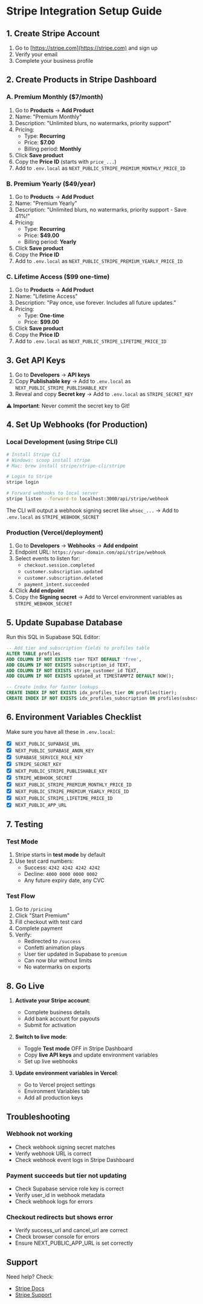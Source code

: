 # Stripe Integration Setup Guide

## 1. Create Stripe Account

1. Go to [https://stripe.com](https://stripe.com) and sign up
2. Verify your email
3. Complete your business profile

## 2. Create Products in Stripe Dashboard

### A. Premium Monthly ($7/month)
1. Go to **Products** → **Add Product**
2. Name: "Premium Monthly"
3. Description: "Unlimited blurs, no watermarks, priority support"
4. Pricing:
   - Type: **Recurring**
   - Price: **$7.00**
   - Billing period: **Monthly**
5. Click **Save product**
6. Copy the **Price ID** (starts with `price_...`)
7. Add to `.env.local` as `NEXT_PUBLIC_STRIPE_PREMIUM_MONTHLY_PRICE_ID`

### B. Premium Yearly ($49/year)
1. Go to **Products** → **Add Product**
2. Name: "Premium Yearly"
3. Description: "Unlimited blurs, no watermarks, priority support - Save 41%!"
4. Pricing:
   - Type: **Recurring**
   - Price: **$49.00**
   - Billing period: **Yearly**
5. Click **Save product**
6. Copy the **Price ID**
7. Add to `.env.local` as `NEXT_PUBLIC_STRIPE_PREMIUM_YEARLY_PRICE_ID`

### C. Lifetime Access ($99 one-time)
1. Go to **Products** → **Add Product**
2. Name: "Lifetime Access"
3. Description: "Pay once, use forever. Includes all future updates."
4. Pricing:
   - Type: **One-time**
   - Price: **$99.00**
5. Click **Save product**
6. Copy the **Price ID**
7. Add to `.env.local` as `NEXT_PUBLIC_STRIPE_LIFETIME_PRICE_ID`

## 3. Get API Keys

1. Go to **Developers** → **API keys**
2. Copy **Publishable key** → Add to `.env.local` as `NEXT_PUBLIC_STRIPE_PUBLISHABLE_KEY`
3. Reveal and copy **Secret key** → Add to `.env.local` as `STRIPE_SECRET_KEY`

⚠️ **Important**: Never commit the secret key to Git!

## 4. Set Up Webhooks (for Production)

### Local Development (using Stripe CLI)
```bash
# Install Stripe CLI
# Windows: scoop install stripe
# Mac: brew install stripe/stripe-cli/stripe

# Login to Stripe
stripe login

# Forward webhooks to local server
stripe listen --forward-to localhost:3000/api/stripe/webhook
```

The CLI will output a webhook signing secret like `whsec_...` → Add to `.env.local` as `STRIPE_WEBHOOK_SECRET`

### Production (Vercel/deployment)
1. Go to **Developers** → **Webhooks** → **Add endpoint**
2. Endpoint URL: `https://your-domain.com/api/stripe/webhook`
3. Select events to listen for:
   - `checkout.session.completed`
   - `customer.subscription.updated`
   - `customer.subscription.deleted`
   - `payment_intent.succeeded`
4. Click **Add endpoint**
5. Copy the **Signing secret** → Add to Vercel environment variables as `STRIPE_WEBHOOK_SECRET`

## 5. Update Supabase Database

Run this SQL in Supabase SQL Editor:

```sql
-- Add tier and subscription fields to profiles table
ALTER TABLE profiles
ADD COLUMN IF NOT EXISTS tier TEXT DEFAULT 'free',
ADD COLUMN IF NOT EXISTS subscription_id TEXT,
ADD COLUMN IF NOT EXISTS stripe_customer_id TEXT,
ADD COLUMN IF NOT EXISTS updated_at TIMESTAMPTZ DEFAULT NOW();

-- Create index for faster lookups
CREATE INDEX IF NOT EXISTS idx_profiles_tier ON profiles(tier);
CREATE INDEX IF NOT EXISTS idx_profiles_subscription ON profiles(subscription_id);
```

## 6. Environment Variables Checklist

Make sure you have all these in `.env.local`:

- [x] `NEXT_PUBLIC_SUPABASE_URL`
- [x] `NEXT_PUBLIC_SUPABASE_ANON_KEY`
- [x] `SUPABASE_SERVICE_ROLE_KEY`
- [x] `STRIPE_SECRET_KEY`
- [x] `NEXT_PUBLIC_STRIPE_PUBLISHABLE_KEY`
- [x] `STRIPE_WEBHOOK_SECRET`
- [x] `NEXT_PUBLIC_STRIPE_PREMIUM_MONTHLY_PRICE_ID`
- [x] `NEXT_PUBLIC_STRIPE_PREMIUM_YEARLY_PRICE_ID`
- [x] `NEXT_PUBLIC_STRIPE_LIFETIME_PRICE_ID`
- [x] `NEXT_PUBLIC_APP_URL`

## 7. Testing

### Test Mode
1. Stripe starts in **test mode** by default
2. Use test card numbers:
   - Success: `4242 4242 4242 4242`
   - Decline: `4000 0000 0000 0002`
   - Any future expiry date, any CVC

### Test Flow
1. Go to `/pricing`
2. Click "Start Premium"
3. Fill checkout with test card
4. Complete payment
5. Verify:
   - Redirected to `/success`
   - Confetti animation plays
   - User tier updated in Supabase to `premium`
   - Can now blur without limits
   - No watermarks on exports

## 8. Go Live

1. **Activate your Stripe account**:
   - Complete business details
   - Add bank account for payouts
   - Submit for activation

2. **Switch to live mode**:
   - Toggle **Test mode** OFF in Stripe Dashboard
   - Copy **live API keys** and update environment variables
   - Set up live webhooks

3. **Update environment variables in Vercel**:
   - Go to Vercel project settings
   - Environment Variables tab
   - Add all production keys

## Troubleshooting

### Webhook not working
- Check webhook signing secret matches
- Verify webhook URL is correct
- Check webhook event logs in Stripe Dashboard

### Payment succeeds but tier not updating
- Check Supabase service role key is correct
- Verify user_id in webhook metadata
- Check webhook logs for errors

### Checkout redirects but shows error
- Verify success_url and cancel_url are correct
- Check browser console for errors
- Ensure NEXT_PUBLIC_APP_URL is set correctly

## Support

Need help? Check:
- [Stripe Docs](https://stripe.com/docs)
- [Stripe Support](https://support.stripe.com/)
